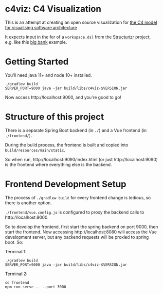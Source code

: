 # c4viz: C4 Visualization

This is an attempt at creating an open source visualization for
[the C4 model for visualising software architecture](https://c4model.com/)

It expects input in the for of a `workspace.dsl` from the
[Structurizr](https://structurizr.org/) project,  e.g. like this
[big bank](https://github.com/structurizr/dsl/blob/master/examples/big-bank-plc.dsl) example.

# Getting Started

You'll need java 11+ and node 10+ installed.

    ./gradlew build
    SERVER_PORT=9000 java -jar build/libs/c4viz-$VERSION.jar

Now access http://localhost:9000, and you're good to go! 

# Structure of this project

There is a separate Spring Boot backend (in `./`) and a Vue frontend (in `./frontend/`).

During the build process, the frontend is built and copied into `build/resources/main/static`.

So when run, http://localhost:9090/index.html (or just http://localhost:9090) is
the frontend where everything else is the backend.

# Frontend Development Setup

The process of `./gradlew build` for every frontend change is tedious, so there is another option.

`./frontend/vue.config.js` is configured to proxy the backend calls to http://localhost:9000.

So to develop the frontend, first start the spring backend on port 9000, then start the frontend.
Now accessing http://localhost:8080 will access the Vue development server,
but any backend requests will be proxied to spring boot. So:

Terminal 1:

    ./gradlew build
    SERVER_PORT=9000 java -jar build/libs/c4viz-$VERSION.jar


Terminal 2:

    cd frontend
    npm run serve -- --port 3000